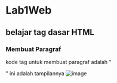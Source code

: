 # Lab1Web
## belajar tag dasar HTML

### Membuat Paragraf
kode tag untuk membuat paragraf adalah "<p>"
ini adalah tampilannya
![image](Lab1Web/screenshot/ss1.png)